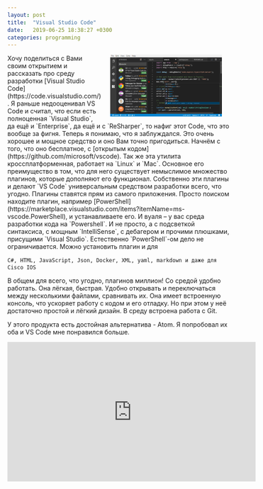 ```yaml
---
layout: post
title:  "Visual Studio Code"
date:   2019-06-25 18:38:27 +0300
categories: programming
---
```


<img style="float: right;" src="/assets/img/home-screenshot-win-lg.png" alt="image" width="50%" hspace="20" />
Хочу поделиться с Вами своим открытием и рассказать про среду разработки [Visual Studio Code](https://code.visualstudio.com/). Я раньше недооценивал VS Code и считал, что если есть полноценная `Visual Studio`, да ещё и `Enterprise`, да ещё и с `ReSharper`, то нафиг этот Code, что это вообще за фигня. Теперь я понимаю, что я заблуждался. Это очень хорошее и мощное средство и оно Вам точно пригодиться. Начнём с того, что оно бесплатное, с [открытым кодом](https://github.com/microsoft/vscode). Так же эта утилита кроссплатформенная, работает на `Linux` и `Mac`.  Основное его преимущество в том, что для него существует немыслимое множество плагинов, которые дополняют его функционал. Собственно эти плагины и делают `VS Code` универсальным средством разработки всего, что угодно. Плагины ставятся прям из самого приложения. Просто поиском находите плагин, например [PowerShell](https://marketplace.visualstudio.com/items?itemName=ms-vscode.PowerShell), и устанавливаете его. И вуаля – у вас среда разработки кода на `Powershell`. И не просто, а с подсветкой синтаксиса, с мощным  `IntelliSense`, с дебагером и прочими плюшками, присущими `Visual Studio`. Естественно `PowerShell`-ом дело не ограничивается. Можно установить плагин и для 

```
C#, HTML, JavaScript, Json, Docker, XML, yaml, markdown и даже для Cisco IOS
```

В общем для всего, что угодно, плагинов миллион! Со средой удобно работать. Она лёгкая, быстрая. Удобно открывать и переключаться между несколькими файлами, сравнивать их. Она имеет встроенную консоль, что ускоряет работу с кодом и его отладку. Но при этом у неё достаточно простой и лёгкий дизайн. В среду встроена работа с Git.

У этого продукта есть достойная альтернатива - Atom. Я попробовал их оба и VS Code мне понравился больше.

<iframe width="560" height="315" src="https://www.youtube.com/embed/tnSnVlbKtMk" frameborder="0" allow="accelerometer; autoplay; encrypted-media; gyroscope; picture-in-picture" allowfullscreen></iframe>